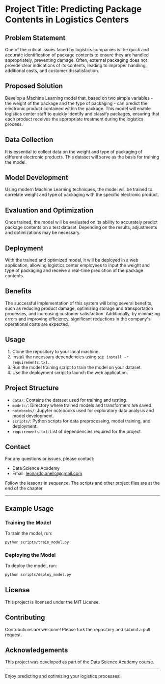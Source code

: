 # Project Title: Predicting Package Contents in Logistics Centers

## Problem Statement
One of the critical issues faced by logistics companies is the quick and accurate identification of package contents to ensure they are handled appropriately, preventing damage. Often, external packaging does not provide clear indications of its contents, leading to improper handling, additional costs, and customer dissatisfaction.

## Proposed Solution
Develop a Machine Learning model that, based on two simple variables - the weight of the package and the type of packaging - can predict the electronic product contained within the package. This model will enable logistics center staff to quickly identify and classify packages, ensuring that each product receives the appropriate treatment during the logistics process.

## Data Collection
It is essential to collect data on the weight and type of packaging of different electronic products. This dataset will serve as the basis for training the model.

## Model Development
Using modern Machine Learning techniques, the model will be trained to correlate weight and type of packaging with the specific electronic product.

## Evaluation and Optimization
Once trained, the model will be evaluated on its ability to accurately predict package contents on a test dataset. Depending on the results, adjustments and optimizations may be necessary.

## Deployment
With the trained and optimized model, it will be deployed in a web application, allowing logistics center employees to input the weight and type of packaging and receive a real-time prediction of the package contents.

## Benefits
The successful implementation of this system will bring several benefits, such as reducing product damage, optimizing storage and transportation processes, and increasing customer satisfaction. Additionally, by minimizing errors and improving efficiency, significant reductions in the company's operational costs are expected.

## Usage
1. Clone the repository to your local machine.
2. Install the necessary dependencies using `pip install -r requirements.txt`.
3. Run the model training script to train the model on your dataset.
4. Use the deployment script to launch the web application.

## Project Structure
- `data/`: Contains the dataset used for training and testing.
- `models/`: Directory where trained models and transformers are saved.
- `notebooks/`: Jupyter notebooks used for exploratory data analysis and model development.
- `scripts/`: Python scripts for data preprocessing, model training, and deployment.
- `requirements.txt`: List of dependencies required for the project.

## Contact
For any questions or issues, please contact:
- Data Science Academy
- Email: leonardo.anello@gmail.com

Follow the lessons in sequence. The scripts and other project files are at the end of the chapter.

---

## Example Usage
### Training the Model
To train the model, run:
```bash
python scripts/train_model.py
```

### Deploying the Model
To deploy the model, run:
```bash
python scripts/deploy_model.py
```

## License
This project is licensed under the MIT License.

## Contributing
Contributions are welcome! Please fork the repository and submit a pull request.

## Acknowledgements
This project was developed as part of the Data Science Academy course.

---

Enjoy predicting and optimizing your logistics processes!
